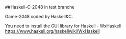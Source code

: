 ##Haskell-C-2048  in test branche

Game-2048 coded by Haskell&C.

You need to install the GUI library for Haskell - WxHaskell 
https://www.haskell.org/haskellwiki/WxHaskell

